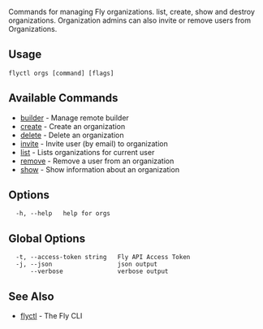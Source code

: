 Commands for managing Fly organizations. list, create, show and
destroy organizations.
Organization admins can also invite or remove users from Organizations.


## Usage
~~~
flyctl orgs [command] [flags]
~~~

## Available Commands
* [builder](/docs/flyctl/orgs-builder/)	 - Manage remote builder
* [create](/docs/flyctl/orgs-create/)	 - Create an organization
* [delete](/docs/flyctl/orgs-delete/)	 - Delete an organization
* [invite](/docs/flyctl/orgs-invite/)	 - Invite user (by email) to organization
* [list](/docs/flyctl/orgs-list/)	 - Lists organizations for current user
* [remove](/docs/flyctl/orgs-remove/)	 - Remove a user from an organization
* [show](/docs/flyctl/orgs-show/)	 - Show information about an organization

## Options

~~~
  -h, --help   help for orgs
~~~

## Global Options

~~~
  -t, --access-token string   Fly API Access Token
  -j, --json                  json output
      --verbose               verbose output
~~~

## See Also

* [flyctl](/docs/flyctl/help/)	 - The Fly CLI

